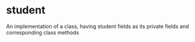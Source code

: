 # student
An implementation of a class, having student fields as its private fields and corresponding class methods
